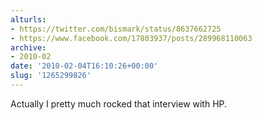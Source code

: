 ```yaml
---
alturls:
- https://twitter.com/bismark/status/8637662725
- https://www.facebook.com/17803937/posts/289968110063
archive:
- 2010-02
date: '2010-02-04T16:10:26+00:00'
slug: '1265299826'
---
```


Actually I pretty much rocked that interview with HP.

